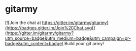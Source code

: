 # gitarmy

[![Join the chat at https://gitter.im/gitarmy/gitarmy](https://badges.gitter.im/Join%20Chat.svg)](https://gitter.im/gitarmy/gitarmy?utm_source=badge&utm_medium=badge&utm_campaign=pr-badge&utm_content=badge)
Build your git army!
